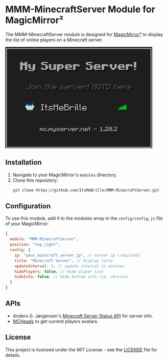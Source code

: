 # MMM-MinecraftServer Module for MagicMirror²

The MMM-MinecraftServer module is designed for [MagicMirror²](https://github.com/MichMich/MagicMirror) to display the list of online players on a Minecraft server.

![Screenshot](screenshot.png)

## Installation

1. Navigate to your MagicMirror's `modules` directory.
2. Clone this repository:
   ```sh
   git clone https://github.com/ItsMeBrille/MMM-MinecraftServer.git
   ```

## Configuration

To use this module, add it to the modules array in the `config/config.js` file of your MagicMirror:

```javascript
{
  module: "MMM-MinecraftServer",
  position: "top_right",
  config: {
    ip: "your_minecraft_server_ip", // server ip (required)
    title: "Minecraft Server", // display title
    updateInterval: 5, // update interval in minutes
    hidePlayers: false, // Hide player list
    hideInfo: false, // Hide bottom info (ip, version)
  }
}
```

## APIs

- Anders G. Jørgensen's [Minecraft Server Status API](https://api.mcsrvstat.us/) for server info.
- [MCHeads](https://mc-heads.net/) to get current players avatars.

## License

This project is licensed under the MIT License - see the [LICENSE](LICENSE) file for details.
```